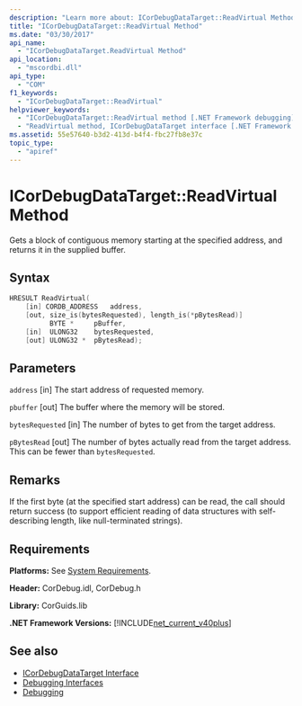 ```yaml
---
description: "Learn more about: ICorDebugDataTarget::ReadVirtual Method"
title: "ICorDebugDataTarget::ReadVirtual Method"
ms.date: "03/30/2017"
api_name:
  - "ICorDebugDataTarget.ReadVirtual Method"
api_location:
  - "mscordbi.dll"
api_type:
  - "COM"
f1_keywords:
  - "ICorDebugDataTarget::ReadVirtual"
helpviewer_keywords:
  - "ICorDebugDataTarget::ReadVirtual method [.NET Framework debugging]"
  - "ReadVirtual method, ICorDebugDataTarget interface [.NET Framework debugging]"
ms.assetid: 55e57640-b3d2-413d-b4f4-fbc27fb8e37c
topic_type:
  - "apiref"
---
```

# ICorDebugDataTarget::ReadVirtual Method

Gets a block of contiguous memory starting at the specified address, and returns it in the supplied buffer.

## Syntax

```cpp
HRESULT ReadVirtual(
    [in] CORDB_ADDRESS   address,
    [out, size_is(bytesRequested), length_is(*pBytesRead)]
          BYTE *     pBuffer,
    [in]  ULONG32    bytesRequested,
    [out] ULONG32 *  pBytesRead);
```

## Parameters

 `address`
 [in] The start address of requested memory.

 `pbuffer`
 [out] The buffer where the memory will be stored.

 `bytesRequested`
 [in] The number of bytes to get from the target address.

 `pBytesRead`
 [out] The number of bytes actually read from the target address. This can be fewer than `bytesRequested`.

## Remarks

 If the first byte (at the specified start address) can be read, the call should return success (to support efficient reading of data structures with self-describing length, like null-terminated strings).

## Requirements

 **Platforms:** See [System Requirements](../../get-started/system-requirements.md).

 **Header:** CorDebug.idl, CorDebug.h

 **Library:** CorGuids.lib

 **.NET Framework Versions:** [!INCLUDE[net_current_v40plus](../../../../includes/net-current-v40plus-md.md)]

## See also

- [ICorDebugDataTarget Interface](icordebugdatatarget-interface.md)
- [Debugging Interfaces](debugging-interfaces.md)
- [Debugging](index.md)
